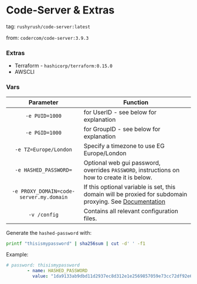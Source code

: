 # Code-Server & Extras
tag: `rushyrush/code-server:latest`

from: `codercom/code-server:3.9.3`

### Extras
- Terraform - `hashicorp/terraform:0.15.0`
- AWSCLI

### Vars

| Parameter | Function |
| :----: | --- |
| `-e PUID=1000` | for UserID - see below for explanation |
| `-e PGID=1000` | for GroupID - see below for explanation |
| `-e TZ=Europe/London` | Specify a timezone to use EG Europe/London |
| `-e HASHED_PASSWORD=` | Optional web gui password, overrides `PASSWORD`, instructions on how to create it is below. |
| `-e PROXY_DOMAIN=code-server.my.domain` | If this optional variable is set, this domain will be proxied for subdomain proxying. See [Documentation](https://github.com/cdr/code-server/blob/master/doc/FAQ.md#sub-domains) |
| `-v /config` | Contains all relevant configuration files. |


Generate the `hashed-password` with:

```bash
printf "thisismypassword" | sha256sum | cut -d' ' -f1
```
Example:

```yaml
# password: thisismypassword
        - name: HASHED_PASSWORD
          value: "1da9133ab9dbd11d2937ec8d312e1e2569857059e73cc72df92e670928983ab5" 
```
